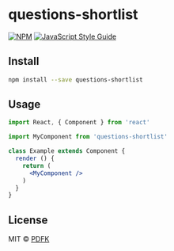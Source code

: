 # questions-shortlist

> 

[![NPM](https://img.shields.io/npm/v/questions-shortlist.svg)](https://www.npmjs.com/package/questions-shortlist) [![JavaScript Style Guide](https://img.shields.io/badge/code_style-standard-brightgreen.svg)](https://standardjs.com)

## Install

```bash
npm install --save questions-shortlist
```

## Usage

```jsx
import React, { Component } from 'react'

import MyComponent from 'questions-shortlist'

class Example extends Component {
  render () {
    return (
      <MyComponent />
    )
  }
}
```

## License

MIT © [PDFK](https://github.com/PDFK)

